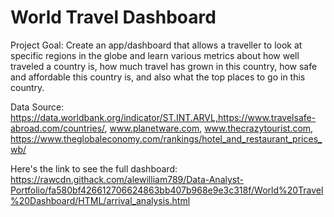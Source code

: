 # World Travel Dashboard
Project Goal: Create an app/dashboard that allows a traveller to look at specific regions in the globe and learn various metrics about how well traveled a country is, how much travel has grown in this country, how safe and affordable this country is, and also what the top places to go in this country.

Data Source: https://data.worldbank.org/indicator/ST.INT.ARVL,https://www.travelsafe-abroad.com/countries/, www.planetware.com, www.thecrazytourist.com, https://www.theglobaleconomy.com/rankings/hotel_and_restaurant_prices_wb/

Here's the link to see the full dashboard:
https://rawcdn.githack.com/alewilliam789/Data-Analyst-Portfolio/fa580bf426612706624863bb407b968e9e3c318f/World%20Travel%20Dashboard/HTML/arrival_analysis.html
